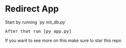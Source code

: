 <h1>Redirect App</h1>
<p>Start by running `py init_db.py`</p>
<pre>After that run [py app.py]</pre>

If you want to see more on this make sure to star this repo
